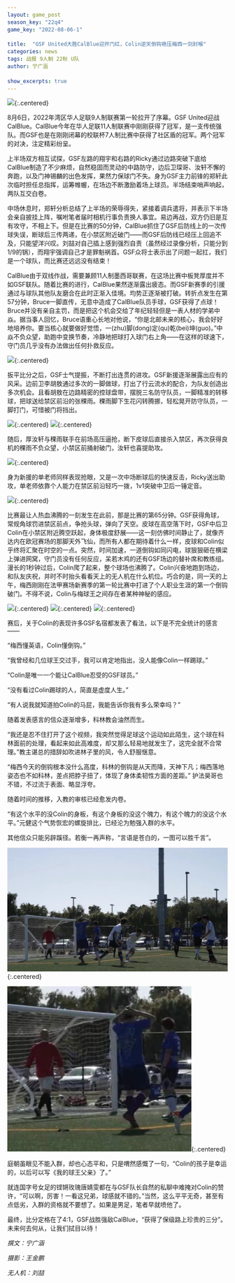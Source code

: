 ```yaml
---
layout: game_post
season_key: "22q4"
game_key: "2022-08-06-1"

title:  "GSF United大胜CalBlue迎开门红，Colin逆天倒钩艳压梅西一剑封喉"
categories: news
tags: 战报 9人制 22秋 U队
author: 宁广涵

show_excerpts: true
---
```


![](/assets/img/news/season-22/r1_calblue/colin_goal_short.gif){:.centered}

<!--more-->

8月6日，2022年湾区华人足联9人制联赛第一轮拉开了序幕。GSF United迎战CalBlue。CalBlue今年在华人足联11人制联赛中刚刚获得了冠军，是一支传统强队。而GSF也是在刚刚闭幕的校联杯7人制比赛中获得了社区盾的冠军。两个冠军的对决，注定精彩纷呈。

上半场双方相互试探，GSF左路的翔宇和右路的Ricky通过边路突破下底给CalBlue制造了不少麻烦，自然稳固而灵动的中路防守，边后卫琛哥、汝轩不懈的奔跑，以及门神锡麟的出色发挥，果然力保球门不失。身为GSF主力前锋的郑轩此次临时担任总指挥，运筹帷幄，在场边不断激励着场上球员。半场结束哨声响起，两队互交白卷。

中场休息时，郑轩分析总结了上半场的荣辱得失，紧接着调兵遣将，并表示下半场会亲自披挂上阵，嘱咐笔者届时相机行事负责换人事宜。易边再战，双方仍旧是互有攻守，不相上下。但是在比赛的50分钟，CalBlue抓住了GSF后防线上的一次传球失误，断球后三传两递，在小禁区附近破门——而GSF后防线已经压上回追不及，只能望洋兴叹。刘喆对自己插上感到强烈自责（虽然经过录像分析，只能分到1/9的锅），而翔宇强调自己才是罪魁祸首。GSF众将士表示出了问题一起扛，我们是一个球队，而比赛还远远没有结束！

CalBlue由于双线作战，需要兼顾11人制墨西哥联赛，在这场比赛中板凳厚度并不如GSF联队。随着比赛的进行，CalBlue果然逐渐露出疲态。而GSF新赛季的引援通过与球队其他队友磨合在此时正渐入佳境。均势正逐渐被打破。转折点发生在第57分钟，Bruce一脚直传，无意中造成了CalBlue队员手球，GSF获得了点球！Bruce并没有亲自主罚，而是把这个机会交给了年纪轻轻但是一表人材的学弟中焱。据当事人回忆，Bruce语重心长地对他说，“你是北邮未来的核心，我会好好地培养你。要当核心就要做好觉悟，一(zhu)脚(dong)定(qu)乾(bei)坤(guo)。”中焱不负众望，助跑中变换节奏，冷静地把球打入球门右上角——在这样的球速下，守门员几乎没有办法做出任何扑救反应。

![](/assets/img/news/season-22/r1_calblue/r1_zhongyan_goal.gif){:.centered}

扳平比分之后，GSF士气提振，不断打出连贯的进攻。GSF新援逐渐展露出应有的风采。边前卫李胡敖通过多次的一脚做球，打出了行云流水的配合，为队友创造出多次机会。且看胡敖在边路精密的控球盘带，摆脱三名防守队员，一脚精准的转移球，把球送给禁区前沿的张稞雨。稞雨脚下生花闪转腾挪，轻松晃开防守队员，一脚打门，可惜被门将挡出。

![](/assets/img/news/season-22/r1_calblue/r1_lihuao_dribble.gif){:.centered}
![](/assets/img/news/season-22/r1_calblue/r1_keyu_dribble.gif){:.centered}

随后，厚汝轩与稞雨联手在前场高压逼抢，断下皮球后直接杀入禁区，再次获得良机的稞雨不负众望，小禁区前捅射破门，汝轩也喜提助攻。

![](/assets/img/news/season-22/r1_calblue/r1_keyu_goal.gif){:.centered}

身为新援的单老师同样表现抢眼，又是一次中场断球后的快速反击，Ricky送出助攻，单老师依靠个人能力在禁区前沿轻巧一拨，1v1突破中卫后一锤定音。

![](/assets/img/news/season-22/r1_calblue/r1_shan_goal.gif){:.centered}

比赛最让人热血沸腾的一刻发生在此前，那是比赛的第65分钟。GSF获得角球，常规角球罚进禁区前点，争抢头球，弹向了天空。皮球在高空落下时，GSF中后卫Colin在小禁区附近腾空跃起，身体极度舒展——这一刻仿佛时间静止了，就像齐达内在欧冠赛场的那脚天外飞仙，而所有人都在期待着什么一样，皮球和Colin似乎终将汇聚在时空的一点。突然，时间加速，一道倒钩如同闪电，球狠狠砸在横梁上弹进网窝，守门员没有任何反应，呆若木鸡的还有GSF场边的替补席和教练组。漫长的1秒钟过后，Colin爬了起来，整个球场也沸腾了。Colin兴奋地跑到场边，和队友庆祝，并时不时抬头看看天上的无人机在什么机位。巧合的是，同一天的上午，梅西刚刚在法甲赛场新赛季的第一轮比赛中打进了个人职业生涯的第一个倒钩破门。不得不说，Colin与梅球王之间存在者某种神秘的感应。

![](/assets/img/news/season-22/r1_calblue/r1_coling_goal_camera1.gif){:.centered}
![](/assets/img/news/season-22/r1_calblue/r1_coling_goal_camera2.gif){:.centered}
![](/assets/img/news/season-22/r1_calblue/r1_coling_goal_camera3.gif){:.centered}

赛后，关于Colin的表现许多GSF名宿都发表了看法，以下是不完全统计的感言——

“梅西懂英语，Colin懂倒钩。”

“我曾经和几位球王交过手，我可以肯定地指出，没人能像Colin一样踢球。”

“Colin是唯一一个能让CalBlue忍受的GSF球员。”

“没有看过Colin踢球的人，简直是虚度人生。”

“有人说我就知道拍Colin的马屁，我能告诉你我有多么荣幸吗？”

随着发表感言的信众逐渐增多，科林教会油然而生。

“我还是忍不住打开了这个视频，我突然觉得足球这个运动如此陌生，这个球在科林面前的处理，看起来如此高难度，却又那么轻易地就发生了，这完全就不合常理。”教主谌总的措辞如吹进林子里的风，令人舒服惬意。

“梅西今天的倒钩根本没什么高度，科林的倒钩是从天而降，天神下凡；梅西落地姿态也不如科林，差点把脖子扭了，体现了身体柔韧性方面的差距。” 护法昊哥也不错，不过流于表面、略显浮夸。

随着时间的推移，入教的审核已经愈发内卷。

“有这个水平的没Colin的身板，有这个身板的没这个魄力，有这个魄力的没这个水平。”元健这个气势恢宏的螺旋排比，已经沦为勉强入群的水平。

其他信众只能另辟蹊径。若衡一再声称，“言语是苍白的，一图可以胜千言”。

![](/assets/img/news/season-22/r1_calblue/r1_colin_goal.jpeg){:.centered}

![](/assets/img/news/season-22/r1_calblue/r1_colin_goal_reaction.jpeg){:.centered}

庭朝虽眼见不能入群，却也心态平和，只是喟然感慨了一句，“Colin的孩子是幸运的，以后可以写《我的球王父亲》了。”

就连国字号女足的铿锵玫瑰唐婧雯都在与GSF队长自然的私聊中难掩对Colin的赞许，“可以啊，厉害！一看这兄弟，球感就不错的。”当然，这么平平无奇，甚至有点低劣，入群的资格就不要想了。如果是男足，笔者早就喷他了。

最终，比分定格在了4:1，GSF战胜强敌CalBlue，“获得了保级路上珍贵的三分”。未来何去何从，让我们拭目以待！


*撰文：宁广涵*

*摄影：王金鹏*

*无人机：刘喆*
